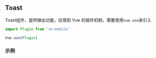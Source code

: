 ## Toast

Toast组件，提供弹出功能，应用到 Vue 的插件机制，需要使用`vue.use`来引入
```js
import Plugin from 'vn-mobile'

Vue.use(Plugin)
```

### 示例


<ClientOnly>
<toast-demos></toast-demos>
</ClientOnly>
